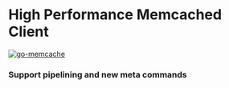 # High Performance Memcached Client
[![go-memcache](https://github.com/QuangTung97/go-memcache/actions/workflows/go.yml/badge.svg)](https://github.com/QuangTung97/go-memcache/actions/workflows/go.yml)
### Support pipelining and new meta commands
